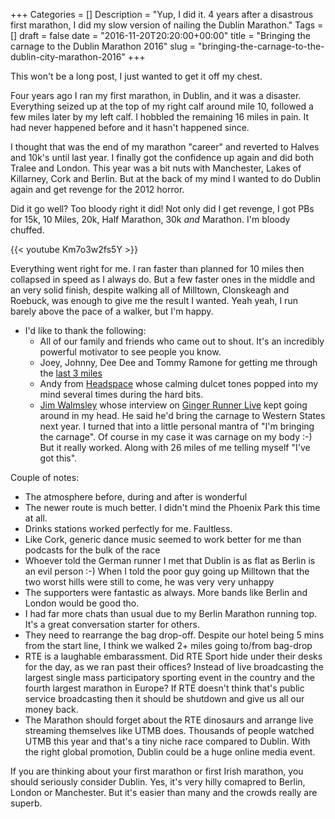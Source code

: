 +++
Categories = []
Description = "Yup, I did it. 4 years after a disastrous first marathon, I did my slow version of nailing the Dublin Marathon."
Tags = []
draft = false
date = "2016-11-20T20:20:00+00:00"
title = "Bringing the carnage to the Dublin Marathon 2016"
slug = "bringing-the-carnage-to-the-dublin-city-marathon-2016"
+++

This won't be a long post, I just wanted to get it off my chest.

Four years ago I ran my first marathon, in Dublin, and it was a disaster. Everything seized up at the top of my right calf around mile 10, followed a few miles later by my left calf. I hobbled the remaining 16 miles in pain. It had never happened before and it hasn't happened since. 

I thought that was the end of my marathon "career" and reverted to Halves and 10k's until last year. I finally got the confidence up again and did both Tralee and London. This year was a bit nuts with Manchester, Lakes of Killarney, Cork and Berlin. But at the back of my mind I wanted to do Dublin again and get revenge for the 2012 horror.

Did it go well? Too bloody right it did! Not only did I get revenge, I got PBs for 15k, 10 Miles, 20k, Half Marathon, 30k *and* Marathon. I'm bloody chuffed. 


{{< youtube Km7o3w2fs5Y >}}
&nbsp;

Everything went right for me. I ran faster than planned for 10 miles then collapsed in speed as I always do. But a few faster ones in the middle and an very solid finish, despite walking all of Milltown, Clonskeagh and Roebuck, was enough to give me the result I wanted.  Yeah yeah, I run barely above the pace of a walker, but I'm happy.

* I'd like to thank the following:
  * All of our family and friends who came out to shout. It's an incredibly powerful motivator to see people you know.
  * Joey, Johnny, Dee Dee and Tommy Ramone for getting me through the [last 3 miles](https://www.youtube.com/watch?v=zGgfHZ02I2k)
  * Andy from [Headspace](https://www.headspace.com) whose calming dulcet tones popped into my mind several times during the hard bits. 
  * [Jim Walmsley](https://twitter.com/walmsley172?lang=en) whose interview on [Ginger Runner Live](https://www.youtube.com/watch?v=t33Zi7Pe-jk) kept going around in my head. He said he'd bring the carnage to Western States next year. I turned that into a little personal mantra of "I'm bringing the carnage". Of course in my case it was carnage on my body :-) But it really worked. Along with 26 miles of me telling myself "I've got this".

Couple of notes:

* The atmosphere before, during and after is wonderful
* The newer route is much better. I didn't mind the Phoenix Park this time at all.
* Drinks stations worked perfectly for me. Faultless.
* Like Cork, generic dance music seemed to work better for me than podcasts for the bulk of the race
* Whoever told the German runner I met that Dublin is as flat as Berlin is an evil person :-) When I told the poor guy going up Milltown that the two worst hills were still to come, he was very very unhappy
* The supporters were fantastic as always. More bands like Berlin and London would be good tho.
* I had far more chats than usual due to my Berlin Marathon running top. It's a great conversation starter for others.
* They need to rearrange the bag drop-off. Despite our hotel being 5 mins from the start line, I think we walked 2+ miles going to/from bag-drop
* RTE is a laughable embarassment. Did RTE Sport hide under their desks for the day, as we ran past their offices? Instead of live broadcasting the largest single mass participatory sporting event in the country and the fourth largest marathon in Europe? If RTE doesn't think that's public service broadcasting then it should be shutdown and give us all our money back.
* The Marathon should forget about the RTE dinosaurs and arrange live streaming themselves like UTMB does. Thousands of people watched UTMB this year and that's a tiny niche race compared to Dublin. With the right global promotion, Dublin could be a huge online media event.


If you are thinking about your first marathon or first Irish marathon, you should seriously consider Dublin. Yes, it's very hilly comapred to Berlin, London or Manchester. But it's easier than many and the crowds really are superb.
